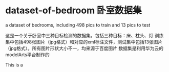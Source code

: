# dataset-of-bedroom 卧室数据集
a dataset of bedrooms, including 498 pics to train and 13 pics to test

这是一个关于卧室中三种目标检测的数据集。包括三种目标：床、枕头、灯
训练集中包括498张图片（jpg格式）和对应的xml标注文件，测试集中包括13张图片（jpg格式）。所有图片形状大小不一，均来源于百度图片
数据集是利用华为云的modelArts平台制作的

This is a 
